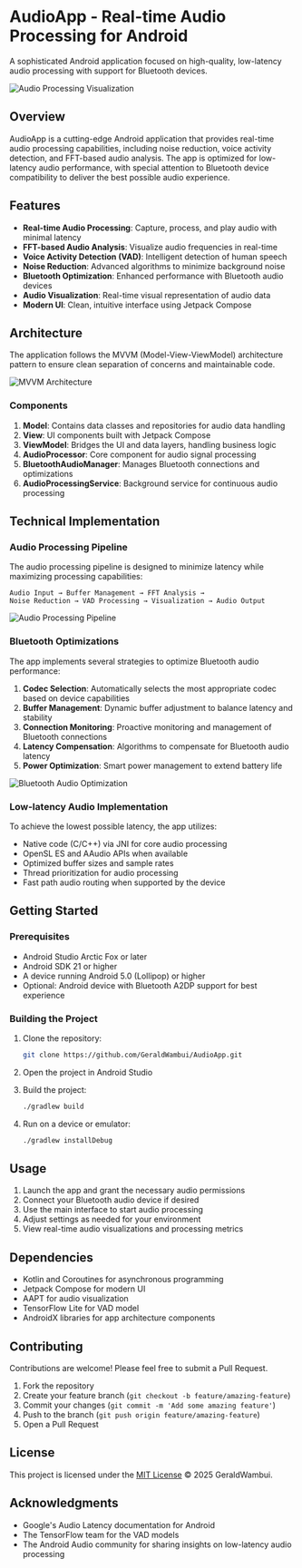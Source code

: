 # AudioApp - Real-time Audio Processing for Android

A sophisticated Android application focused on high-quality, low-latency audio processing with support for Bluetooth devices.

![Audio Processing Visualization](app/src/main/assets/images/audio_processing_visualization.png)

## Overview

AudioApp is a cutting-edge Android application that provides real-time audio processing capabilities, including noise reduction, voice activity detection, and FFT-based audio analysis. The app is optimized for low-latency audio performance, with special attention to Bluetooth device compatibility to deliver the best possible audio experience.

## Features

- **Real-time Audio Processing**: Capture, process, and play audio with minimal latency
- **FFT-based Audio Analysis**: Visualize audio frequencies in real-time
- **Voice Activity Detection (VAD)**: Intelligent detection of human speech
- **Noise Reduction**: Advanced algorithms to minimize background noise
- **Bluetooth Optimization**: Enhanced performance with Bluetooth audio devices
- **Audio Visualization**: Real-time visual representation of audio data
- **Modern UI**: Clean, intuitive interface using Jetpack Compose

## Architecture

The application follows the MVVM (Model-View-ViewModel) architecture pattern to ensure clean separation of concerns and maintainable code.

![MVVM Architecture](app/src/main/assets/images/mvvm_architecture.png)

### Components

1. **Model**: Contains data classes and repositories for audio data handling
2. **View**: UI components built with Jetpack Compose
3. **ViewModel**: Bridges the UI and data layers, handling business logic
4. **AudioProcessor**: Core component for audio signal processing
5. **BluetoothAudioManager**: Manages Bluetooth connections and optimizations
6. **AudioProcessingService**: Background service for continuous audio processing

## Technical Implementation

### Audio Processing Pipeline

The audio processing pipeline is designed to minimize latency while maximizing processing capabilities:

```
Audio Input → Buffer Management → FFT Analysis → 
Noise Reduction → VAD Processing → Visualization → Audio Output
```

![Audio Processing Pipeline](app/src/main/assets/images/audio_processing_pipeline.png)

### Bluetooth Optimizations

The app implements several strategies to optimize Bluetooth audio performance:

1. **Codec Selection**: Automatically selects the most appropriate codec based on device capabilities
2. **Buffer Management**: Dynamic buffer adjustment to balance latency and stability
3. **Connection Monitoring**: Proactive monitoring and management of Bluetooth connections
4. **Latency Compensation**: Algorithms to compensate for Bluetooth audio latency
5. **Power Optimization**: Smart power management to extend battery life

![Bluetooth Audio Optimization](app/src/main/assets/images/bluetooth_audio_optimization.png)

### Low-latency Audio Implementation

To achieve the lowest possible latency, the app utilizes:

- Native code (C/C++) via JNI for core audio processing
- OpenSL ES and AAudio APIs when available
- Optimized buffer sizes and sample rates
- Thread prioritization for audio processing
- Fast path audio routing when supported by the device

## Getting Started

### Prerequisites

- Android Studio Arctic Fox or later
- Android SDK 21 or higher
- A device running Android 5.0 (Lollipop) or higher
- Optional: Android device with Bluetooth A2DP support for best experience

### Building the Project

1. Clone the repository:
   ```bash
   git clone https://github.com/GeraldWambui/AudioApp.git
   ```

2. Open the project in Android Studio

3. Build the project:
   ```bash
   ./gradlew build
   ```

4. Run on a device or emulator:
   ```bash
   ./gradlew installDebug
   ```

## Usage

1. Launch the app and grant the necessary audio permissions
2. Connect your Bluetooth audio device if desired
3. Use the main interface to start audio processing
4. Adjust settings as needed for your environment
5. View real-time audio visualizations and processing metrics

## Dependencies

- Kotlin and Coroutines for asynchronous programming
- Jetpack Compose for modern UI
- AAPT for audio visualization
- TensorFlow Lite for VAD model
- AndroidX libraries for app architecture components

## Contributing

Contributions are welcome! Please feel free to submit a Pull Request.

1. Fork the repository
2. Create your feature branch (`git checkout -b feature/amazing-feature`)
3. Commit your changes (`git commit -m 'Add some amazing feature'`)
4. Push to the branch (`git push origin feature/amazing-feature`)
5. Open a Pull Request

## License

This project is licensed under the [MIT License](LICENSE) © 2025 GeraldWambui.

## Acknowledgments

- Google's Audio Latency documentation for Android
- The TensorFlow team for the VAD models
- The Android Audio community for sharing insights on low-latency audio processing 